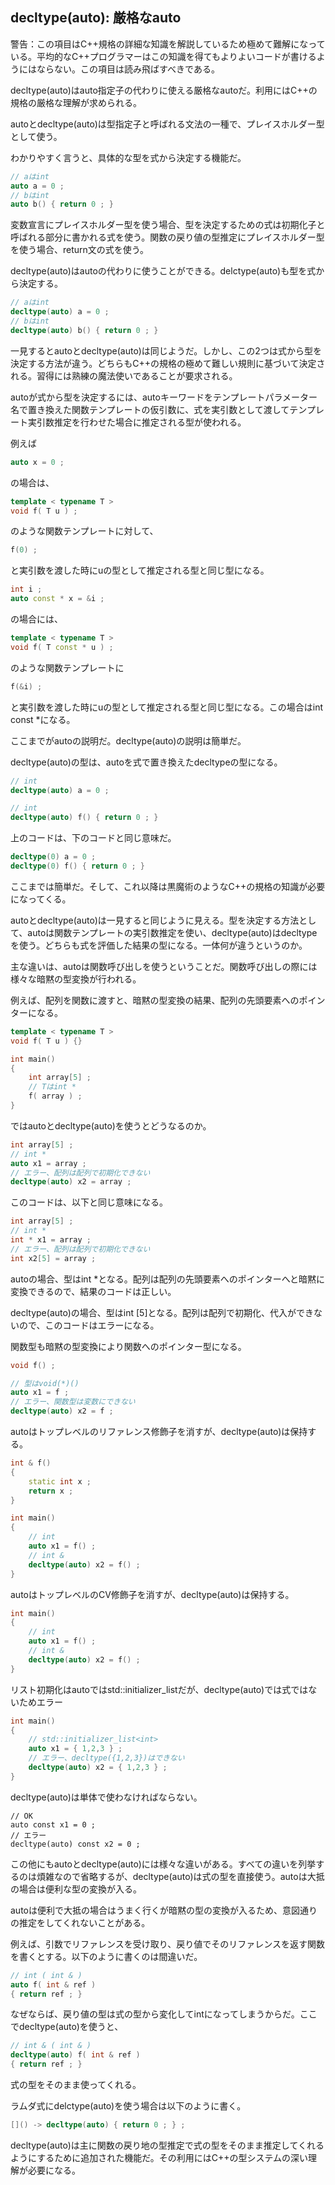 ## decltype(auto): 厳格なauto

警告：この項目はC++規格の詳細な知識を解説しているため極めて難解になっている。平均的なC++プログラマーはこの知識を得てもよりよいコードが書けるようにはならない。この項目は読み飛ばすべきである。

decltype(auto)はauto指定子の代わりに使える厳格なautoだ。利用にはC++の規格の厳格な理解が求められる。

autoとdecltype(auto)は型指定子と呼ばれる文法の一種で、プレイスホルダー型として使う。

わかりやすく言うと、具体的な型を式から決定する機能だ。

~~~cpp
// aはint
auto a = 0 ;
// bはint 
auto b() { return 0 ; } 
~~~

変数宣言にプレイスホルダー型を使う場合、型を決定するための式は初期化子と呼ばれる部分に書かれる式を使う。関数の戻り値の型推定にプレイスホルダー型を使う場合、return文の式を使う。

decltype(auto)はautoの代わりに使うことができる。delctype(auto)も型を式から決定する。

~~~cpp
// aはint
decltype(auto) a = 0 ;
// bはint
decltype(auto) b() { return 0 ; }
~~~

一見するとautoとdecltype(auto)は同じようだ。しかし、この2つは式から型を決定する方法が違う。どちらもC++の規格の極めて難しい規則に基づいて決定される。習得には熟練の魔法使いであることが要求される。

autoが式から型を決定するには、autoキーワードをテンプレートパラメーター名で置き換えた関数テンプレートの仮引数に、式を実引数として渡してテンプレート実引数推定を行わせた場合に推定される型が使われる。

例えば

~~~c++
auto x = 0 ;
~~~

の場合は、

~~~c++
template < typename T >
void f( T u ) ;
~~~

のような関数テンプレートに対して、

~~~c++
f(0) ;
~~~

と実引数を渡した時にuの型として推定される型と同じ型になる。

~~~c++
int i ;
auto const * x = &i ;
~~~

の場合には、

~~~c++
template < typename T >
void f( T const * u ) ;
~~~

のような関数テンプレートに

~~~c++
f(&i) ;
~~~

と実引数を渡した時にuの型として推定される型と同じ型になる。この場合はint const *になる。

ここまでがautoの説明だ。decltype(auto)の説明は簡単だ。

decltype(auto)の型は、autoを式で置き換えたdecltypeの型になる。

~~~c++
// int
decltype(auto) a = 0 ;

// int
decltype(auto) f() { return 0 ; }
~~~

上のコードは、下のコードと同じ意味だ。

~~~c++
decltype(0) a = 0 ;
decltype(0) f() { return 0 ; }
~~~

ここまでは簡単だ。そして、これ以降は黒魔術のようなC++の規格の知識が必要になってくる。

autoとdecltype(auto)は一見すると同じように見える。型を決定する方法として、autoは関数テンプレートの実引数推定を使い、decltype(auto)はdecltypeを使う。どちらも式を評価した結果の型になる。一体何が違うというのか。

主な違いは、autoは関数呼び出しを使うということだ。関数呼び出しの際には様々な暗黙の型変換が行われる。

例えば、配列を関数に渡すと、暗黙の型変換の結果、配列の先頭要素へのポインターになる。

~~~cpp
template < typename T >
void f( T u ) {}

int main()
{
    int array[5] ;
    // Tはint *
    f( array ) ;
}
~~~

ではautoとdecltype(auto)を使うとどうなるのか。

~~~c++
int array[5] ;
// int *
auto x1 = array ;
// エラー、配列は配列で初期化できない
decltype(auto) x2 = array ;
~~~

このコードは、以下と同じ意味になる。

~~~c++
int array[5] ;
// int *
int * x1 = array ;
// エラー、配列は配列で初期化できない
int x2[5] = array ;
~~~

autoの場合、型はint *となる。配列は配列の先頭要素へのポインターへと暗黙に変換できるので、結果のコードは正しい。

decltype(auto)の場合、型はint [5]となる。配列は配列で初期化、代入ができないので、このコードはエラーになる。

関数型も暗黙の型変換により関数へのポインター型になる。

~~~c++
void f() ;

// 型はvoid(*)()
auto x1 = f ;
// エラー、関数型は変数にできない
decltype(auto) x2 = f ;
~~~

autoはトップレベルのリファレンス修飾子を消すが、decltype(auto)は保持する。

~~~cpp
int & f()
{
    static int x ;
    return x ;
}

int main()
{
    // int
    auto x1 = f() ;
    // int &
    decltype(auto) x2 = f() ;
}
~~~

autoはトップレベルのCV修飾子を消すが、decltype(auto)は保持する。

~~~cpp
int main()
{
    // int
    auto x1 = f() ;
    // int &
    decltype(auto) x2 = f() ;
}
~~~

リスト初期化はautoではstd::initializer_listだが、decltype(auto)では式ではないためエラー

~~~c++
int main()
{
    // std::initializer_list<int>
    auto x1 = { 1,2,3 } ;
    // エラー、decltype({1,2,3})はできない
    decltype(auto) x2 = { 1,2,3 } ;
}
~~~

decltype(auto)は単体で使わなければならない。

~~~c+
// OK
auto const x1 = 0 ; 
// エラー
decltype(auto) const x2 = 0 ;
~~~

この他にもautoとdecltype(auto)には様々な違いがある。すべての違いを列挙するのは煩雑なので省略するが、decltype(auto)は式の型を直接使う。autoは大抵の場合は便利な型の変換が入る。

autoは便利で大抵の場合はうまく行くが暗黙の型の変換が入るため、意図通りの推定をしてくれないことがある。

例えば、引数でリファレンスを受け取り、戻り値でそのリファレンスを返す関数を書くとする。以下のように書くのは間違いだ。

~~~cpp
// int ( int & )
auto f( int & ref )
{ return ref ; }
~~~

なぜならば、戻り値の型は式の型から変化してintになってしまうからだ。ここでdecltype(auto)を使うと、

~~~cpp
// int & ( int & )
decltype(auto) f( int & ref )
{ return ref ; }
~~~

式の型をそのまま使ってくれる。

ラムダ式にdelctype(auto)を使う場合は以下のように書く。

~~~c++
[]() -> decltype(auto) { return 0 ; } ;
~~~

decltype(auto)は主に関数の戻り地の型推定で式の型をそのまま推定してくれるようにするために追加された機能だ。その利用にはC++の型システムの深い理解が必要になる。
